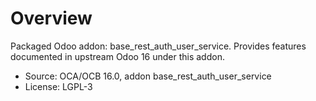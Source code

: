 # Overview

Packaged Odoo addon: base_rest_auth_user_service. Provides features documented in upstream Odoo 16 under this addon.

- Source: OCA/OCB 16.0, addon base_rest_auth_user_service
- License: LGPL-3
